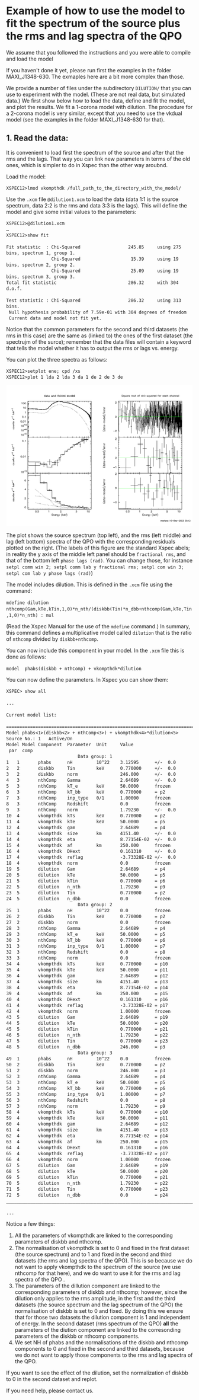 # Example of how to use the model to fit the spectrum of the source plus the rms and lag spectra of the QPO

We assume that you followed the instructions and you were able to compile and load the model

If you haven't done it yet, please run first the examples in the folder MAXI_J1348-630. 
The exmaples here are a bit more complex than those. 

We provide a number of files under the subdirectory `DILUTION/` that you can use to experiment with the model. (These are not real data, but simulated data.)
We first show below how to load the data, define and fit the model, and plot the results. 
We fit a 1-corona model with dilution. The procedure for a 2-corona model is very similar, except that you need to 
use the vkdual model (see the examples in the folder MAXI_J1348-630 for that).

## 1. Read the data:

It is convenient to load first the spectrum of the source and after that the rms and the lags. That way
you can link new parameters in terms of the old ones, which is simpler to do in Xspec than the other way aroubnd.

Load the model:

```
XSPEC12>lmod vkompthdk /full_path_to_the_directory_with_the_model/
```

Use the `.xcm` file `@dilution1.xcm` to load the data (data 1:1 is the source spectrum, data 2:2 is the rms 
and data 3:3 is the lags). This will define the model and give some initial values to the parameters:

```
XSPEC12>@dilution1.xcm
…
XSPEC12>show fit

Fit statistic  : Chi-Squared                  245.85     using 275 bins, spectrum 1, group 1.
                 Chi-Squared                   15.39     using 19 bins, spectrum 2, group 2.
                 Chi-Squared                   25.09     using 19 bins, spectrum 3, group 3.
Total fit statistic                           286.32     with 304 d.o.f.

Test statistic : Chi-Squared                  286.32     using 313 bins.
 Null hypothesis probability of 7.59e-01 with 304 degrees of freedom
 Current data and model not fit yet.
```

Notice that the common parameters for the second and third datasets (the rms in this case) are the same as 
(linked to) the ones of the first dataset (the spectrujm of the surce); 
remember that the data files will contain a keyword that tells the model whether it has to output the rms 
or lags vs. energy.

You can plot the three spectra as follows:

```
XSPEC12>setplot ene; cpd /xs
XSPEC12>plot 1 lda 2 lda 3 da 1 de 2 de 3 de
```

![figura](figure1.png)

The plot shows the source spectrum (top left), and the rms (left middle) and lag (left bottom) spectra of the QPO
with the corresponding residuals plotted on the right. (The labels of this figure are the standard Xspec abels; in reality the
y axis of the middle left panel should be `fractional rms`, and that of the bottom left `phase lags (rad)`. You can change those, 
for instance `setpl comm win 2; setpl comm lab y fractional rms; setpl com win 3; setpl com lab y phase lags (rad)`)

The model includes dilution. This is defined in the `.xcm` file using the command:


`mdefine dilution nthcomp(Gam,kTe,kTin,1,0)*n_nth/(diskbb(Tin)*n_dbb+nthcomp(Gam,kTe,Tin,1,0)*n_nth) : mul`

(Read the Xspec Manual for the use of the `mdefine` command.) In summary, this command defines a multiplicative model called `dilution` that is the ratio of `nthcomp`
divided by `diskbb+nthcomp`.

You can now include this component in your model. In the `.xcm` file this is done as follows:

`model  phabs(diskbb + nthComp) + vkompthdk*dilution`

You can now define the parameters. In Xspec you can show them:

```
XSPEC> show all

...

Current model list:

========================================================================
Model phabs<1>(diskbb<2> + nthComp<3>) + vkompthdk<4>*dilution<5> Source No.: 1   Active/On
Model Model Component  Parameter  Unit     Value
 par  comp
                           Data group: 1
1   1       phabs      nH         10^22    3.12595      +/-  0.0          
2   2       diskbb     Tin        keV      0.770000     +/-  0.0          
3   2       diskbb     norm                246.000      +/-  0.0          
4   3       nthComp    Gamma               2.64689      +/-  0.0          
5   3       nthComp    kT_e       keV      50.0000      frozen
6   3       nthComp    kT_bb      keV      0.770000     = p2
7   3       nthComp    inp_type   0/1      1.00000      frozen
8   3       nthComp    Redshift            0.0          frozen
9   3       nthComp    norm                1.79230      +/-  0.0          
10  4       vkompthdk  kTs        keV      0.770000     = p2
11  4       vkompthdk  kTe        keV      50.0000      = p5
12  4       vkompthdk  gam                 2.64689      = p4
13  4       vkompthdk  size       km       4151.40      +/-  0.0          
14  4       vkompthdk  eta                 8.77154E-02  +/-  0.0          
15  4       vkompthdk  af         km       250.000      frozen
16  4       vkompthdk  DHext               0.161310     +/-  0.0          
17  4       vkompthdk  reflag              -3.73328E-02 +/-  0.0          
18  4       vkompthdk  norm                0.0          frozen
19  5       dilution   Gam                 2.64689      = p4
20  5       dilution   kTe                 50.0000      = p5
21  5       dilution   kTin                0.770000     = p6
22  5       dilution   n_nth               1.79230      = p9
23  5       dilution   Tin                 0.770000     = p2
24  5       dilution   n_dbb               0.0          frozen
                           Data group: 2
25  1       phabs      nH         10^22    0.0          frozen
26  2       diskbb     Tin        keV      0.770000     = p2
27  2       diskbb     norm                0.0          frozen
28  3       nthComp    Gamma               2.64689      = p4
29  3       nthComp    kT_e       keV      50.0000      = p5
30  3       nthComp    kT_bb      keV      0.770000     = p6
31  3       nthComp    inp_type   0/1      1.00000      = p7
32  3       nthComp    Redshift            0.0          = p8
33  3       nthComp    norm                0.0          frozen
34  4       vkompthdk  kTs        keV      0.770000     = p10
35  4       vkompthdk  kTe        keV      50.0000      = p11
36  4       vkompthdk  gam                 2.64689      = p12
37  4       vkompthdk  size       km       4151.40      = p13
38  4       vkompthdk  eta                 8.77154E-02  = p14
39  4       vkompthdk  af         km       250.000      = p15
40  4       vkompthdk  DHext               0.161310     = p16
41  4       vkompthdk  reflag              -3.73328E-02 = p17
42  4       vkompthdk  norm                1.00000      frozen
43  5       dilution   Gam                 2.64689      = p19
44  5       dilution   kTe                 50.0000      = p20
45  5       dilution   kTin                0.770000     = p21
46  5       dilution   n_nth               1.79230      = p22
47  5       dilution   Tin                 0.770000     = p23
48  5       dilution   n_dbb               246.000      = p3
                           Data group: 3
49  1       phabs      nH         10^22    0.0          frozen
50  2       diskbb     Tin        keV      0.770000     = p2
51  2       diskbb     norm                246.000      = p3
52  3       nthComp    Gamma               2.64689      = p4
53  3       nthComp    kT_e       keV      50.0000      = p5
54  3       nthComp    kT_bb      keV      0.770000     = p6
55  3       nthComp    inp_type   0/1      1.00000      = p7
56  3       nthComp    Redshift            0.0          = p8
57  3       nthComp    norm                1.79230      = p9
58  4       vkompthdk  kTs        keV      0.770000     = p10
59  4       vkompthdk  kTe        keV      50.0000      = p11
60  4       vkompthdk  gam                 2.64689      = p12
61  4       vkompthdk  size       km       4151.40      = p13
62  4       vkompthdk  eta                 8.77154E-02  = p14
63  4       vkompthdk  af         km       250.000      = p15
64  4       vkompthdk  DHext               0.161310     = p16
65  4       vkompthdk  reflag              -3.73328E-02 = p17
66  4       vkompthdk  norm                1.00000      frozen
67  5       dilution   Gam                 2.64689      = p19
68  5       dilution   kTe                 50.0000      = p20
69  5       dilution   kTin                0.770000     = p21
70  5       dilution   n_nth               1.79230      = p22
71  5       dilution   Tin                 0.770000     = p23
72  5       dilution   n_dbb               0.0          = p24
________________________________________________________________________

...
```

Notice a few things:

1. All the parameters of vkompthdk are linked to the corresponding parameters of diskbb and nthcomp.
2. The normalisation of vkompthdk is set to 0 and fixed in the first dataset (the source spectrum) and to 1 and fixed in the second and third datasets (the rms and lag spectra of the QPO). This is so because we do not want to apply vkompthdk to the spectrum of the source (we use nthcomp for that here), and we do want to use it for the rms and lag spectra of the QPO .
3. The parameters of the dillution component are linked to the corresponding parameters of diskbb and nthcomp; however, since the dilution only applies to the rms amplitude, in the first and the third datasets (the source spectrum and the lag spectrum of the QPO) the normalisation of diskbb is set to 0 and fixed. By doing this we ensure that for those two datasets the dilution component is 1 and independent of energy. In the second dataset (rms spectrum of the QPO) **all** the parameters of the diution component are linked to the corresonding parameters of the diskbb or nthcomp components.
4. We set NH of phabs and the normalisations of the diskbb and nthcomp components to 0 and fixed in the second and third datasets, because we do not want to apply those components to the rms and lag spectra of the QPO.

If you want to see the effect of the dilution, set the normalization of diskbb to 0 in the second dataset and replot. 

If you need help, please contact us.
